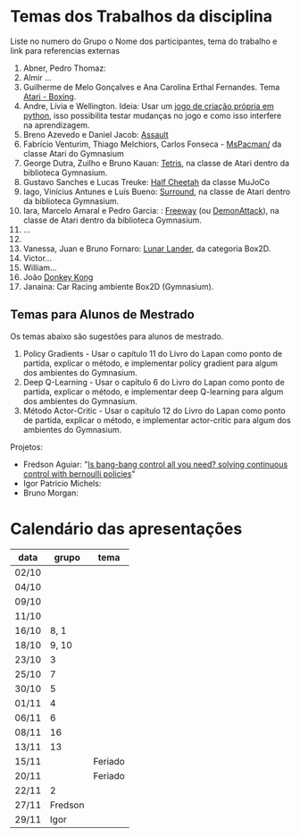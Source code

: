 # Temas dos Trabalhos da disciplina
Liste no numero do Grupo o Nome dos participantes, tema do trabalho e link para referencias externas

1. Abner, Pedro Thomaz:
2. Almir ...
3. Guilherme de Melo Gonçalves e Ana Carolina Erthal Fernandes. Tema [Atari - Boxing](https://gymnasium.farama.org/environments/atari/boxing/).
4. Andre, Lívia e Wellington. Ideia: Usar um [jogo de criação própria em python](https://github.com/wellington36/galaxypy), isso possibilita testar mudanças no jogo e como isso interfere na aprendizagem.
5. Breno Azevedo e Daniel Jacob: [Assault](https://gymnasium.farama.org/environments/atari/assault/) 
6. Fabrício Venturim, Thiago Melchiors, Carlos Fonseca - [MsPacman/](https://gymnasium.farama.org/environments/atari/ms_pacman/) da classe Atari do Gymnasium
7. George Dutra, Zuilho e Bruno Kauan: [Tetris](https://gymnasium.farama.org/environments/atari/tetris/), na classe de Atari dentro da biblioteca Gymnasium.
8. Gustavo Sanches e Lucas Treuke:  [Half Cheetah](https://gymnasium.farama.org/environments/mujoco/half_cheetah/) da classe MuJoCo
9. Iago, Vinícius Antunes e Luís Bueno: [Surround](https://gymnasium.farama.org/environments/atari/surround/), na classe de Atari dentro da biblioteca Gymnasium. 
10. Iara, Marcelo Amaral e Pedro Garcia: : [Freeway](https://gymnasium.farama.org/environments/atari/freeway/) (ou [DemonAttack](https://gymnasium.farama.org/environments/atari/demon_attack/)), na classe de Atari dentro da biblioteca Gymnasium.
11. ...
12. 
13. Vanessa, Juan e Bruno Fornaro: [Lunar Lander](https://gymnasium.farama.org/environments/box2d/lunar_lander/), da categoria Box2D. 
14. Victor...
15. William...
16. João [Donkey Kong](https://gymnasium.farama.org/environments/atari/donkey_kong/)
17. Janaina: Car Racing ambiente Box2D (Gymnasium).

## Temas para Alunos de Mestrado
Os temas abaixo são sugestões para alunos de mestrado.
1. Policy Gradients - Usar o capítulo 11 do Livro do Lapan como ponto de partida, explicar o método, e implementar policy gradient para algum dos ambientes do Gymnasium.
2. Deep Q-Learning - Usar o capítulo 6 do Livro do Lapan como ponto de partida, explicar o método, e implementar deep Q-learning para algum dos ambientes do Gymnasium.
2. Método Actor-Critic - Usar o capítulo 12 do Livro do Lapan como ponto de partida, explicar o método, e implementar actor-critic para algum dos ambientes do Gymnasium.

Projetos:
 - Fredson Aguiar: "[Is bang-bang control all you need? solving continuous control with bernoulli policies](https://proceedings.neurips.cc/paper_files/paper/2021/file/e46be61f0050f9cc3a98d5d2192cb0eb-Paper.pdf)" 
 - Igor Patricio Michels:
 - Bruno Morgan: 

# Calendário das apresentações

data | grupo | tema
--- |----| ---
02/10 |       |
04/10 |       |
09/10 |      |
11/10 |     |
16/10 |  8, 1    |
18/10 |  9, 10    |
23/10 |  3    |
25/10 |  7    |
30/10 |  5    |
01/11 |  4    |
06/11 |  6    |
08/11 |  16   |
13/11 |  13   |
15/11 |       | Feriado
20/11 |       | Feriado
22/11 |  2    |
27/11 |  Fredson   |
29/11 |  Igor   |
